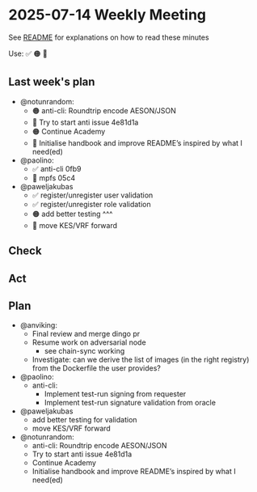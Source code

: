 # 2025-07-14 Weekly Meeting

See [README](README.md) for explanations on how to read these minutes

Use: ✅ 🟠 🔴 

## Last week's plan

* @notunrandom:
  * 🟠 anti-cli: Roundtrip encode AESON/JSON
  * 🔴 Try to start anti issue 4e81d1a
  * 🟠 Continue Academy
  * 🔴 Initialise handbook and improve README’s inspired by what I need(ed)
* @paolino:
  * ✅  anti-cli 0fb9
  * 🔴 mpfs 05c4
* @paweljakubas
  * ✅ register/unregister user validation
  * ✅ register/unregister role validation
  * 🟠 add better testing ^^^
  * 🔴 move KES/VRF forward 

## Check

## Act

## Plan

* @anviking:
  * Final review and merge dingo pr
  * Resume work on adversarial node
    * see chain-sync working
  * Investigate: can we derive the list of images (in the right registry) from the Dockerfile the user provides?
* @paolino:
  * anti-cli:
      * Implement test-run signing from requester
      * Implement test-run signature validation from oracle
* @paweljakubas
  * add better testing for validation
  * move KES/VRF forward 
* @notunrandom:
  * anti-cli: Roundtrip encode AESON/JSON
  * Try to start anti issue 4e81d1a
  * Continue Academy
  * Initialise handbook and improve README’s inspired by what I need(ed)
